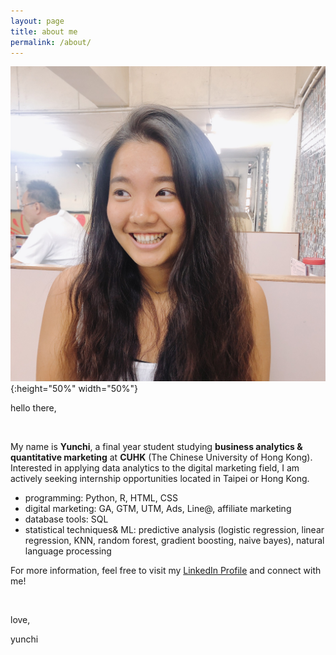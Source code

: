 ```yaml
---
layout: page
title: about me
permalink: /about/
---
```

![profile pic](/assets/images/profile_pic_cropped.jpg){:height="50%" width="50%"}

hello there, 

<br/>

My name is **Yunchi**, a final year student studying **business analytics & quantitative marketing** at **CUHK** (The Chinese University of Hong Kong). Interested in applying data analytics to the digital marketing field, I am actively seeking internship opportunities located in Taipei or Hong Kong.

- programming: Python, R, HTML, CSS
- digital marketing: GA, GTM, UTM, Ads, Line@, affiliate marketing
- database tools: SQL
- statistical techniques& ML:  predictive analysis (logistic regression, linear regression, KNN, random forest, gradient boosting, naive bayes), natural language processing

For more information, feel free to visit my [LinkedIn Profile](https://www.linkedin.com/in/yunchipang/) and connect with me!

<br/>

love,

yunchi


[jekyll-organization]: https://github.com/jekyll
